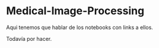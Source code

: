 # Medical-Image-Processing


Aqui tenemos que hablar de los notebooks con links a ellos.

Todavía por hacer.